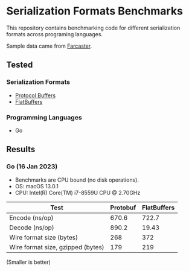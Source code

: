 # Serialization Formats Benchmarks

This repository contains benchmarking code for different serialization formats across programing languages.

Sample data came from [Farcaster](https://github.com/farcasterxyz/hub).

## Tested

### Serialization Formats

  * [Protocol Buffers](https://protobuf.dev)
  * [FlatBuffers](https://google.github.io/flatbuffers/)

### Programming Languages

  * Go

## Results

### Go (16 Jan 2023)

  * Benchmarks are CPU bound (no disk operations).
  * OS: macOS 13.0.1
  * CPU: Intel(R) Core(TM) i7-8559U CPU @ 2.70GHz

| Test                              | Protobuf | FlatBuffers |
| --------------------------------- | -------- | ----------- |
| Encode (ns/op)                    | 670.6    | 722.7       |
| Decode (ns/op)                    | 890.2    | 19.43       |
| Wire format size (bytes)          | 268      | 372         |
| Wire format size, gzipped (bytes) | 179      | 219         |

(Smaller is better)